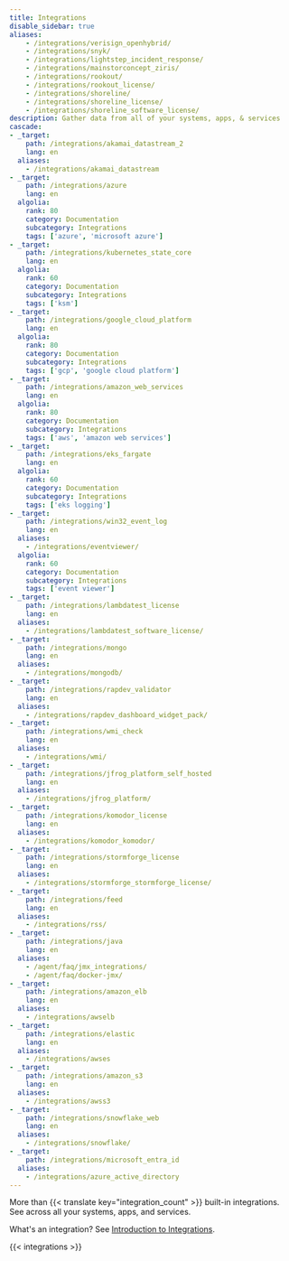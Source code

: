 ```yaml
---
title: Integrations
disable_sidebar: true
aliases:
    - /integrations/verisign_openhybrid/
    - /integrations/snyk/
    - /integrations/lightstep_incident_response/
    - /integrations/mainstorconcept_ziris/
    - /integrations/rookout/
    - /integrations/rookout_license/
    - /integrations/shoreline/
    - /integrations/shoreline_license/
    - /integrations/shoreline_software_license/
description: Gather data from all of your systems, apps, & services
cascade:
- _target:
    path: /integrations/akamai_datastream_2
    lang: en
  aliases:
    - /integrations/akamai_datastream
- _target:
    path: /integrations/azure
    lang: en
  algolia:
    rank: 80
    category: Documentation
    subcategory: Integrations
    tags: ['azure', 'microsoft azure']
- _target:
    path: /integrations/kubernetes_state_core
    lang: en
  algolia:
    rank: 60
    category: Documentation
    subcategory: Integrations
    tags: ['ksm']
- _target:
    path: /integrations/google_cloud_platform
    lang: en
  algolia:
    rank: 80
    category: Documentation
    subcategory: Integrations
    tags: ['gcp', 'google cloud platform']
- _target:
    path: /integrations/amazon_web_services
    lang: en
  algolia:
    rank: 80
    category: Documentation
    subcategory: Integrations
    tags: ['aws', 'amazon web services']
- _target:
    path: /integrations/eks_fargate
    lang: en
  algolia:
    rank: 60
    category: Documentation
    subcategory: Integrations
    tags: ['eks logging']
- _target:
    path: /integrations/win32_event_log
    lang: en
  aliases:
    - /integrations/eventviewer/
  algolia:
    rank: 60
    category: Documentation
    subcategory: Integrations
    tags: ['event viewer']
- _target:
    path: /integrations/lambdatest_license
    lang: en
  aliases:
    - /integrations/lambdatest_software_license/
- _target:
    path: /integrations/mongo
    lang: en
  aliases:
    - /integrations/mongodb/
- _target:
    path: /integrations/rapdev_validator
    lang: en
  aliases:
    - /integrations/rapdev_dashboard_widget_pack/
- _target:
    path: /integrations/wmi_check
    lang: en
  aliases:
    - /integrations/wmi/
- _target:
    path: /integrations/jfrog_platform_self_hosted
    lang: en
  aliases:
    - /integrations/jfrog_platform/
- _target:
    path: /integrations/komodor_license
    lang: en
  aliases:
    - /integrations/komodor_komodor/
- _target:
    path: /integrations/stormforge_license
    lang: en
  aliases:
    - /integrations/stormforge_stormforge_license/
- _target:
    path: /integrations/feed
    lang: en
  aliases:
    - /integrations/rss/
- _target:
    path: /integrations/java
    lang: en
  aliases:
    - /agent/faq/jmx_integrations/
    - /agent/faq/docker-jmx/
- _target:
    path: /integrations/amazon_elb
    lang: en
  aliases:
    - /integrations/awselb
- _target:
    path: /integrations/elastic
    lang: en
  aliases:
    - /integrations/awses
- _target:
    path: /integrations/amazon_s3
    lang: en
  aliases:
    - /integrations/awss3
- _target:
    path: /integrations/snowflake_web
    lang: en
  aliases:
    - /integrations/snowflake/
- _target:
    path: /integrations/microsoft_entra_id
  aliases:
    - /integrations/azure_active_directory
---
```


More than {{< translate key="integration_count" >}} built-in integrations. See across all your systems, apps, and services.

What's an integration? See [Introduction to Integrations][1].

{{< integrations >}}

[1]: /getting_started/integrations/
